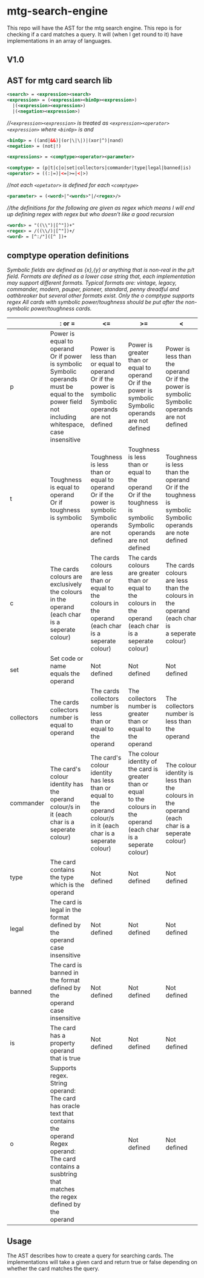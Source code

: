 # mtg-search-engine
This repo will have the AST for the mtg search engine. This repo is for checking if a card matches a query. It will (when I get round to it) have implementations in an array of languages.

## V1.0

## AST for mtg card search lib
```xml
<search> = <expression><search>
<expression> = (<expression><binOp><expression>)
  |(<expression><expression>)
  |(<negation><expression>)
```  
*//`<expression><expression>` is treated as `<expression><operator><expression>` where `<binOp>` is and*
```xml
<binOp> = ((and|&&)|(or|\|\|)|(xor|^)|nand)
<negation> = (not|!)

<expressions> = <comptype><operator><parameter>

<comptype> = (p|t|c|o|set|collectors|commander|type|legal|banned|is)
<operator> = ((:|=)|<=|>=|<|>)
```
*//not each `<opetator>` is defined for each `<comptype>`*
```xml
<parameter> = (<word>|"<words>"|/<regex>/>
```
*//the definitions for the following are given as regex which means I will end up defining regex with regex but who doesn't like a good recursion*
```xml
<words> = "((\\")|[^"])+"
<regex> = /((\\/)|[^"])+/
<word> = [^:/"]([^ ])+
```

## comptype operation definitions
*Symbolic fields are defined as {x},{y} or anything that is non-real in the p/t field.*
*Formats are defined as a lower case string that, each implementation may support different formats. Typical formats are: vintage, legacy, commander, modern, pauper, pioneer, standard, penny dreadful and oathbreaker but several other formats exist.*
*Only the o comptype supports regex*
*All cards with symbolic power/toughness should be put after the non-symbolic power/toughness cards.*

|            | : or =                                                                                                                                                                                       | <=                                                                                                                      | >=                                                                                                                         | <                                                                                                           | >                                                                                                             |
|------------|----------------------------------------------------------------------------------------------------------------------------------------------------------------------------------------------|-------------------------------------------------------------------------------------------------------------------------|----------------------------------------------------------------------------------------------------------------------------|-------------------------------------------------------------------------------------------------------------|---------------------------------------------------------------------------------------------------------------|
| p          | Power is equal to operand<br>Or if power is symbolic<br>Symbolic operands must be equal to the<br>power field not including whitespace,<br>case insensitive                                  | Power is less than or equal to operand<br>Or if the power is symbolic<br>Symbolic operands are not defined              | Power is greater than or equal to operand<br>Or if the power is symbolic<br>Symbolic operands are not defined              | Power is less than the operand<br>Or if the power is symbolic<br>Symbolic operands are not defined          | Power is greater than the operand<br>Or if the power is symbolic<br>Symbolic operands are not defined         |
| t          | Toughness is equal to operand<br>Or if toughness is symbolic                                                                                                                                 | Toughness is less than or equal to operand<br>Or if the power is symbolic<br>Symbolic operands are not defined          | Toughness is less than or equal to the operand<br>Or if the toughness is symbolic<br>Symbolic operands are not defined     | Toughness is less than the operand<br>Or if the toughness is symbolic<br>Symbolic operands are note defined | Toughness is greater than the operand<br>Or if the toughness is symbolic<br>Symbolic operands are not defined |
| c          | The cards colours are exclusively the colours in the<br>operand (each char is a seperate colour)                                                                                             | The cards colours are less than or equal to<br>the colours in the operand (each char is a<br>seperate colour)           | The cards colours are greater than or equal to<br>the colours in the operand (each char is a seperate colour)              | The cards colours are less than the<br>colours in the operand (each char is<br>a seperate colour)           | The cards colours are greater than<br>the colours in the operand (each <br>char is a seperate colour)         |
| set        | Set code or name equals the operand                                                                                                                                                          | Not defined                                                                                                             | Not defined                                                                                                                | Not defined                                                                                                 | Not defined                                                                                                   |
| collectors | The cards collectors number is equal to operand                                                                                                                                              | The cards collectors number is less<br>than or equal to the operand                                                     | The collectors number is greater than or equal to the <br>operand                                                          | The collectors number is less than <br>the operand                                                          | The collectors number is greater <br>than the operand                                                         |
| commander  | The card's colour identity has the operand colour/s in<br>it (each char is a seperate colour)                                                                                                | The card's colour identity has less<br>than or equal to the operand colour/s <br>in it (each char is a seperate colour) | The colour identity of the card is greater than or equal<br>to the colours in the operand (each char is a seperate colour) | The colour identity is less than<br>the colours in the operand (each<br>char is a seperate colour)          | The colour identity is greater than <br>the colours in the operand (each <br>char is a seperate colour)       |
| type       | The card contains the type which is the operand                                                                                                                                              | Not defined                                                                                                             | Not defined                                                                                                                | Not defined                                                                                                 | Not defined                                                                                                   |
| legal      | The card is legal in the format defined by the operand<br>case insensitive                                                                                                                   | Not defined                                                                                                             | Not defined                                                                                                                | Not defined                                                                                                 | Not defined                                                                                                   |
| banned     | The card is banned in the format defined by the operand<br>case insensitive                                                                                                                  | Not defined                                                                                                             | Not defined                                                                                                                | Not defined                                                                                                 | Not defined                                                                                                   |
| is         | The card has a property operand that is true                                                                                                                                                 | Not defined                                                                                                             | Not defined                                                                                                                | Not defined                                                                                                 | Not defined                                                                                                   |
| o          | Supports regex.<br>String operand:<br>The card has oracle text that contains the operand<br>Regex operand:<br>The card contains a susbtring that matches the regex<br>defined by the operand |                                                                                                                         | Not defined                                                                                                                | Not defined                                                                                                 | Not defined                                                                                                   |

## Usage
The AST describes how to create a query for searching cards. The implementations will take a given card and return true or false depending on whether the card matches the query.
